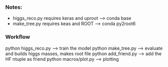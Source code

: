 ### Notes:
* higgs_reco.py requires keras and uproot --> conda base
* make_tree.py requires keas and ROOT --> conda py2root6


### Workflow
python higgs_reco.py --> train the model
python make_tree.py --> evaluate and builds higgs masses, makes root file
python add_friend.py --> add the HF ntuple as friend
python macros/plot.py --> plotting

 
